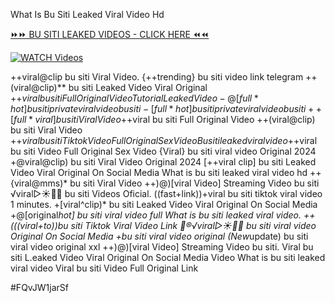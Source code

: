 What Is Bu Siti Leaked Viral Video Hd


[⏩⏩ BU SITI LEAKED VIDEOS - CLICK HERE ⏪⏪](https://mov24.shop/watch/bu+siti)

[![WATCH Videos](https://i.imgur.com/dJHk4Zq.gif)](https://mov24.shop/watch/bu+siti)




























++viral@clip bu siti Viral Video.
{++trending} bu siti video link telegram
++(viral@clip)** bu siti Leaked Video Viral Original
+$+viral bu siti Full Original Video Tutorial Leaked Video -@[full*hot] bu siti private viral video bu siti -[full*hot] bu siti private viral video bu siti ++[full*viral] bu siti Viral Video
+$+viral bu siti Full Original Video
++(viral@clip) bu siti Viral Video +$+viral bu siti Tiktok Video Full Original Sex Video Bu siti leaked viral video +$+viral bu siti Video Full Original Sex Video {Viral} bu siti viral video Original 2024 +@viral@clip) bu siti Viral Video Original 2024 [++viral clip] bu siti Leaked Video Viral Original On Social Media What is bu siti leaked viral video hd ++{viral@mms)* bu siti Viral Video ++)@)[viral Video] Streaming Video bu siti
️√viral▷☀️👄💥 bu siti Videos Oficial.
((fast+link))+viral bu siti tiktok viral video 1 minutes.
+[viral^clip)* bu siti Leaked Video Viral Original On Social Media
+@[original*hot] bu siti viral video full
What is bu siti leaked viral video.
++(((viral+to))bu siti Tiktok Viral Video Link
👙®️√viral▷☀️👄💥 bu siti viral video Original On Social Media
+bu siti viral video original
(New*update) bu siti viral video original xxl
++)@)[viral Video] Streaming Video bu siti.  Viral bu siti L.eaked Video Viral Original On Social Media Video What is bu siti leaked viral video Viral bu siti Video Full Original Link


#FQvJW1jarSf